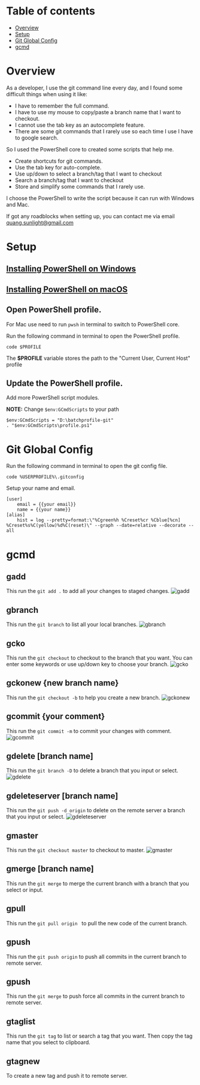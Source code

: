 # Table of contents

- [Overview](#overview)
- [Setup](#setup)
- [Git Global Config](#git-global-config)
- [gcmd](#gcmd)

# Overview

As a developer, I use the git command line every day, and I found some difficult things when using it like:

- I have to remember the full command.
- I have to use my mouse to copy/paste a branch name that I want to checkout.
- I cannot use the tab key as an autocomplete feature.
- There are some git commands that I rarely use so each time I use I have to google search.

So I used the PowerShell core to created some scripts that help me.

- Create shortcuts for git commands.
- Use the tab key for auto-complete.
- Use up/down to select a branch/tag that I want to checkout
- Search a branch/tag that I want to checkout
- Store and simplify some commands that I rarely use.

I choose the PowerShell to write the script because it can run with Windows and Mac.

If got any roadblocks when setting up, you can contact me via email quang.sunlight@gmail.com

# Setup

## [Installing PowerShell on Windows](https://docs.microsoft.com/en-us/powershell/scripting/install/installing-powershell-core-on-windows?view=powershell-7)

## [Installing PowerShell on macOS](https://docs.microsoft.com/en-us/powershell/scripting/install/installing-powershell-core-on-macos?view=powershell-7)

## Open PowerShell profile.

For Mac use need to run `pwsh` in terminal to switch to PowerShell core.

Run the following command in terminal to open the PowerShell profile.

```
code $PROFILE
```

The **$PROFILE** variable stores the path to the "Current User, Current Host" profile

## Update the PowerShell profile.

Add more PowerShell script modules.

**NOTE:** Change `$env:GCmdScripts` to your path

```
$env:GCmdScripts = "D:\batchprofile-git"
. "$env:GCmdScripts\profile.ps1"
```

# Git Global Config

Run the following command in terminal to open the git config file.

```
code %USERPROFILE%\.gitconfig
```

Setup your name and email.

```
[user]
	email = {{your email}}
	name = {{your name}}
[alias]
	hist = log --pretty=format:\"%Cgreen%h %Creset%cr %Cblue[%cn] %Creset%s%C(yellow)%d%C(reset)\" --graph --date=relative --decorate --all
```

# gcmd

## gadd

This run the `git add .` to add all your changes to staged changes.
![gadd](/assets/gadd.gif)

## gbranch

This run the `git branch` to list all your local branches.
![gbranch](/assets/gbranch.gif)

## gcko

This run the `git checkout` to checkout to the branch that you want.
You can enter some keywords or use up/down key to choose your branch.
![gcko](/assets/gcko.gif)

## gckonew {new branch name}

This run the `git checkout -b` to help you create a new branch.
![gckonew](/assets/gckonew.gif)

## gcommit {your comment}

This run the `git commit -m` to commit your changes with comment.
![gcommit](/assets/gcommit.gif)

## gdelete [branch name]

This run the `git branch -D` to delete a branch that you input or select.
![gdelete](/assets/gdelete.gif)

## gdeleteserver [branch name]

This run the `git push -d origin` to delete on the remote server a branch that you input or select.
![gdeleteserver](/assets/gdeleteserver.gif)

## gmaster

This run the `git checkout master` to checkout to master.
![gmaster](/assets/gmaster.gif)

## gmerge [branch name]

This run the `git merge` to merge the current branch with a branch that you select or input.

## gpull

This run the `git pull origin ` to pull the new code of the current branch.

## gpush

This run the `git push origin` to push all commits in the current branch to remote server.

## gpush

This run the `git merge` to push force all commits in the current branch to remote server.

## gtaglist

This run the `git tag` to list or search a tag that you want. Then copy the tag name that you select to clipboard.

## gtagnew

To create a new tag and push it to remote server.
